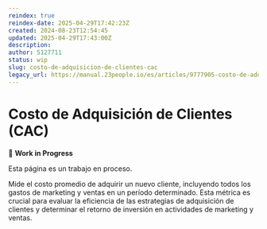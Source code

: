 ```yaml
---
reindex: true
reindex-date: 2025-04-29T17:42:23Z
created: 2024-08-23T12:54:45
updated: 2025-04-29T17:43:00Z
description: 
author: 5127711
status: wip
slug: costo-de-adquisicion-de-clientes-cac
legacy_url: https://manual.23people.io/es/articles/9777905-costo-de-adquisicion-de-clientes-cac
---
```


# Costo de Adquisición de Clientes (CAC)

🚧 **Work in Progress**

Esta página es un trabajo en proceso.

Mide el costo promedio de adquirir un nuevo cliente, incluyendo todos los
gastos de marketing y ventas en un período determinado. Esta métrica es
crucial para evaluar la eficiencia de las estrategias de adquisición de
clientes y determinar el retorno de inversión en actividades de marketing y
ventas.
